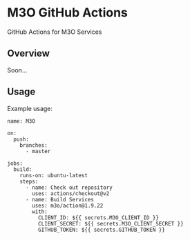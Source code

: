 # M3O GitHub Actions

GitHub Actions for M3O Services

## Overview

Soon...

## Usage

Example usage:

```
name: M3O

on: 
  push:
    branches:
      - master

jobs:
  build:
    runs-on: ubuntu-latest
    steps:
      - name: Check out repository
        uses: actions/checkout@v2
      - name: Build Services
        uses: m3o/action@1.9.22
        with:
          CLIENT_ID: ${{ secrets.M3O_CLIENT_ID }}
          CLIENT_SECRET: ${{ secrets.M3O_CLIENT_SECRET }}
          GITHUB_TOKEN: ${{ secrets.GITHUB_TOKEN }}
```
